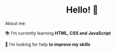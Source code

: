 <h1 align=center> Hello! 👋</h1>

<p> About me: </p>

<p> 📚 I’m currently learning <b>HTML, CSS and JavaScript</b></p>
    
<p> 🤝 I’m looking for help <b>to improve my skills</b></p>
